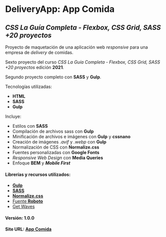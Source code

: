 # DeliveryApp: App Comida


## _CSS La Guía Completa - Flexbox, CSS Grid, SASS +20 proyectos_


Proyecto de maquetación de una aplicación web _responsive_ para una empresa de _delivery_ de comidas.


Sexto proyecto del curso _CSS La Guía Completa - Flexbox, CSS Grid, SASS +20 proyectos_ edición **2021**.


Segundo proyecto completo con **SASS** y **Gulp**.


Tecnologías utilizadas:
+ **HTML**
+ **SASS**
+ **Gulp**


Incluye:
+ Estilos con **SASS**
+ Compilación de archivos sass con **Gulp**
+ Minificación de archivos e imágenes con **Gulp** y **cssnano**
+ Creación de imágenes _.avif_ y _.webp_ con **Gulp**
+ Normalización de CSS con **Normalize.css**
+ Fuentes personalizadas con **Google Fonts**
+ _Responsive Web Design_ con **Media Queries**
+ Enfoque **BEM** y **_Mobile First_**


#### Librerías y recursos utilizados:
- [**Gulp**](https://gulpjs.com/)
- [**SASS**](https://sass-lang.com/)
- [**Normalize.css**](https://necolas.github.io/normalize.css/)
- [Fuente **Roboto**](https://fonts.google.com/specimen/Roboto)
- [Get Waves](https://getwaves.io/)


#### Versión: 1.0.0


#### Site URL: [App Comida](https://wtest-app-comida.netlify.app/)